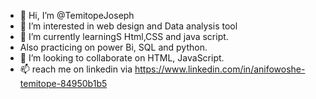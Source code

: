 - 👋 Hi, I’m @TemitopeJoseph
- 👀 I’m interested in web design and Data analysis tool
- 🌱 I’m currently learningS Html,CSS and java script.
- Also practicing on power Bi, SQL and python.
- 💞️ I’m looking to collaborate on  HTML, JavaScript.
- 📫 reach me on linkedin via https://www.linkedin.com/in/anifowoshe-temitope-84950b1b5

<!---
TemitopeJoseph/TemitopeJoseph is a ✨ special ✨ responsible and hardworking professional because its `README.md` (this file) appears on your GitHub profile.
You can click the Preview link to take a look at your changes.
--->
